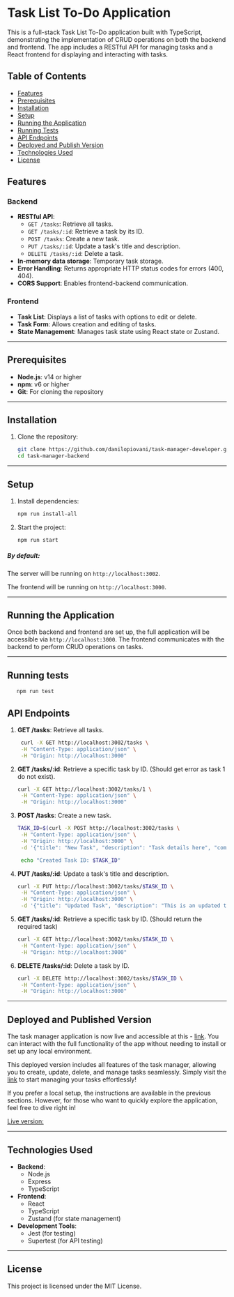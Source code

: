 
# Task List To-Do Application

This is a full-stack Task List To-Do application built with TypeScript, demonstrating the implementation of CRUD operations on both the backend and frontend. The app includes a RESTful API for managing tasks and a React frontend for displaying and interacting with tasks.

## Table of Contents

- [Features](#features)
- [Prerequisites](#prerequisites)
- [Installation](#installation)
- [Setup](#setup)
- [Running the Application](#running-the-application)
- [Running Tests](#running-tests)
- [API Endpoints](#api-endpoints)
- [Deployed and Publish Version](#deployed)
- [Technologies Used](#technologies-used)
- [License](#license)

## Features

### Backend
- **RESTful API**: 
  - `GET /tasks`: Retrieve all tasks.
  - `GET /tasks/:id`: Retrieve a task by its ID.
  - `POST /tasks`: Create a new task.
  - `PUT /tasks/:id`: Update a task's title and description.
  - `DELETE /tasks/:id`: Delete a task.
- **In-memory data storage**: Temporary task storage.
- **Error Handling**: Returns appropriate HTTP status codes for errors (400, 404).
- **CORS Support**: Enables frontend-backend communication.

### Frontend
- **Task List**: Displays a list of tasks with options to edit or delete.
- **Task Form**: Allows creation and editing of tasks.
- **State Management**: Manages task state using React state or Zustand.

---

## Prerequisites

- **Node.js**: v14 or higher
- **npm**: v6 or higher
- **Git**: For cloning the repository

---

## Installation

1. Clone the repository:
   ```bash
   git clone https://github.com/danilopiovani/task-manager-developer.git
   cd task-manager-backend
   ```

---

## Setup

1. Install dependencies:
   ```bash
   npm run install-all
   ```
 
2. Start the project:
   ```bash
   npm run start
   ```

##### By default: 
The server will be running on `http://localhost:3002`.

The frontend will be running on `http://localhost:3000`.

---


## Running the Application

Once both backend and frontend are set up, the full application will be accessible via `http://localhost:3000`. The frontend communicates with the backend to perform CRUD operations on tasks.

---


## Running tests
```bash
   npm run test
```


## API Endpoints

1. **GET /tasks**: Retrieve all tasks.
   ```bash
    curl -X GET http://localhost:3002/tasks \
    -H "Content-Type: application/json" \
    -H "Origin: http://localhost:3000"
    ```

2. **GET /tasks/:id**: Retrieve a specific task by ID. (Should get error as task 1 do not exist).
   ```bash
   curl -X GET http://localhost:3002/tasks/1 \
    -H "Content-Type: application/json" \
    -H "Origin: http://localhost:3000"
   ```

3. **POST /tasks**: Create a new task.
   ```bash
   TASK_ID=$(curl -X POST http://localhost:3002/tasks \
    -H "Content-Type: application/json" \
    -H "Origin: http://localhost:3000" \
    -d '{"title": "New Task", "description": "Task details here", "completed": false}' | jq -r '.id')

    echo "Created Task ID: $TASK_ID"
   ```

4. **PUT /tasks/:id**: Update a task's title and description.
   ```bash
   curl -X PUT http://localhost:3002/tasks/$TASK_ID \
    -H "Content-Type: application/json" \
    -H "Origin: http://localhost:3000" \
    -d '{"title": "Updated Task", "description": "This is an updated task", "completed": true}'
   ```
   
5. **GET /tasks/:id**: Retrieve a specific task by ID. (Should return the required task)
   ```bash
   curl -X GET http://localhost:3002/tasks/$TASK_ID \
    -H "Content-Type: application/json" \
    -H "Origin: http://localhost:3000"
   ```
   
5. **DELETE /tasks/:id**: Delete a task by ID.
   ```bash
   curl -X DELETE http://localhost:3002/tasks/$TASK_ID \
    -H "Content-Type: application/json" \
    -H "Origin: http://localhost:3000"
   ```
  
---

## Deployed and Published Version
The task manager application is now live and accessible at this - [link](https://task-manager-developer-frontend.onrender.com/). You can interact with the full functionality of the app without needing to install or set up any local environment.

This deployed version includes all features of the task manager, allowing you to create, update, delete, and manage tasks seamlessly. Simply visit the [link](https://task-manager-developer-frontend.onrender.com/) to start managing your tasks effortlessly!

If you prefer a local setup, the instructions are available in the previous sections. However, for those who want to quickly explore the application, feel free to dive right in!

[Live version: ](https://task-manager-developer-frontend.onrender.com/)


---

## Technologies Used

- **Backend**:
  - Node.js
  - Express
  - TypeScript
- **Frontend**:
  - React
  - TypeScript
  - Zustand (for state management)
- **Development Tools**:
  - Jest (for testing)
  - Supertest (for API testing)

---

## License

This project is licensed under the MIT License.
